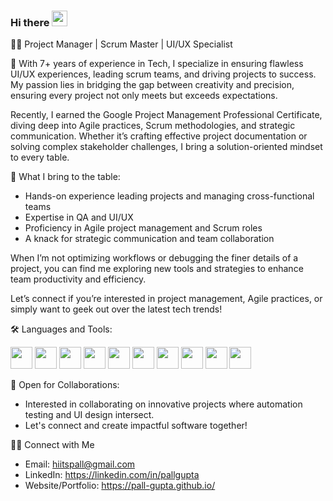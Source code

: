 ### Hi there <img src="https://media.giphy.com/media/hvRJCLFzcasrR4ia7z/giphy.gif" width="25px">
👨‍💻 Project Manager | Scrum Master | UI/UX Specialist
 
🔬 With 7+ years of experience in Tech, I specialize in ensuring flawless UI/UX experiences, leading scrum teams, and driving projects to success. My passion lies in bridging the gap between creativity and precision, ensuring every project not only meets but exceeds expectations.
 
Recently, I earned the Google Project Management Professional Certificate, diving deep into Agile practices, Scrum methodologies, and strategic communication. Whether it’s crafting effective project documentation or solving complex stakeholder challenges, I bring a solution-oriented mindset to every table.
 
📌 What I bring to the table:
 
- Hands-on experience leading projects and managing cross-functional teams
- Expertise in QA and UI/UX
- Proficiency in Agile project management and Scrum roles
- A knack for strategic communication and team collaboration
 
When I’m not optimizing workflows or debugging the finer details of a project, you can find me exploring new tools and strategies to enhance team productivity and efficiency.
 
Let’s connect if you’re interested in project management, Agile practices, or simply want to geek out over the latest tech trends!

🛠️ Languages and Tools:

<code><img height="35" src="https://cdn-icons-png.flaticon.com/512/732/732212.png"></code>
<code><img height="35" src="https://upload.wikimedia.org/wikipedia/commons/thumb/6/62/CSS3_logo.svg/800px-CSS3_logo.svg.png"></code>
<code><img height="35" src="https://upload.wikimedia.org/wikipedia/commons/thumb/b/b2/Bootstrap_logo.svg/1200px-Bootstrap_logo.svg.png"></code>
<code><img height="35" src="https://sujanbyanjankar.com.np/wp-content/uploads/2019/09/javascript.png"></code>
<code><img height="35" src="https://webdriver.io/img/logo-webdriver-io.png"></code>
<code><img height="35" src="https://upload.wikimedia.org/wikipedia/commons/thumb/5/54/K6-load-testing-tool-logo.svg/2105px-K6-load-testing-tool-logo.svg.png"></code>
<code><img height="35" src="https://git-scm.com/images/logos/downloads/Git-Icon-1788C.png"></code>
<code><img height="35" src="https://freelogopng.com/images/all_img/1656733637logo-canva-png.png"></code>
<code><img height="35" src="https://upload.wikimedia.org/wikipedia/commons/thumb/9/98/WordPress_blue_logo.svg/1200px-WordPress_blue_logo.svg.png"></code>
<code><img height="35" src="https://upload.wikimedia.org/wikipedia/commons/thumb/a/af/Adobe_Photoshop_CC_icon.svg/1200px-Adobe_Photoshop_CC_icon.svg.png"></code>

🌟 Open for Collaborations:

- Interested in collaborating on innovative projects where automation testing and UI design intersect.
- Let's connect and create impactful software together!

🤝🏻 Connect with Me

- Email: hiitspall@gmail.com
- LinkedIn: https://linkedin.com/in/pallgupta
- Website/Portfolio: https://pall-gupta.github.io/

